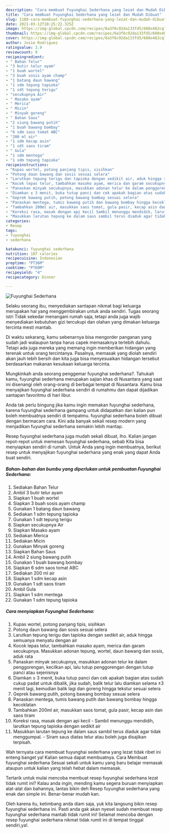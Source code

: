```yaml
---
description: "Cara membuat Fuyunghai Sederhana yang lezat dan Mudah Dibuat"
title: "Cara membuat Fuyunghai Sederhana yang lezat dan Mudah Dibuat"
slug: 1188-cara-membuat-fuyunghai-sederhana-yang-lezat-dan-mudah-dibuat
date: 2021-03-12T10:25:22.325Z
image: https://img-global.cpcdn.com/recipes/6a3f6c92da133fd5/680x482cq70/fuyunghai-sederhana-foto-resep-utama.jpg
thumbnail: https://img-global.cpcdn.com/recipes/6a3f6c92da133fd5/680x482cq70/fuyunghai-sederhana-foto-resep-utama.jpg
cover: https://img-global.cpcdn.com/recipes/6a3f6c92da133fd5/680x482cq70/fuyunghai-sederhana-foto-resep-utama.jpg
author: Josie Rodriguez
ratingvalue: 3.9
reviewcount: 9
recipeingredient:
- " Bahan Telur"
- "3 butir telur ayam"
- "1 buah wortel"
- "3 buah sosis ayam champ"
- "1 batang daun bawang"
- "1 sdm tepung tapioka"
- "1 sdt tepung terigu"
- "secukupnya Air"
- " Masako ayam"
- " Merica"
- " Micin"
- " Minyak goreng"
- " Bahan Saus"
- "2 siung bawang putih"
- "1 buah bawang bombay"
- "6 sdm saos tomat ABC"
- "200 ml air"
- "1 sdm kecap asin"
- "1 sdt saos tiram"
- " Gula"
- "1 sdm mentega"
- "1 sdm tepung tapioka"
recipeinstructions:
- "Kupas wortel, potong panjang tipis, sisihkan"
- "Potong daun bawang dan sosis sesuai selera"
- "Larutkan tepung terigu dan tapioka dengan sedikit air, aduk hingga semuanya menyatu dengan air"
- "Kocok lepas telur, tambahkan masako ayam, merica dan garam secukupnya. Masukkan adonan tepung, wortel, daun bawang dan sosis, aduk rata"
- "Panaskan minyak secukupnya, masukkan adonan telur ke dalam penggorengan, kecilkan api, lalu tutup penggorengan dengan tutup panci atau sejenisnya"
- "Diamkan ± 3 menit, buka tutup panci dan cek apakah bagian atas sudah cukup padat untuk dibalik, jika sudah, balik telur lalu diamkan selama ±3 menit lagi, kemudian balik lagi dan goreng hingga tekstur sesuai selera"
- "Geprek bawang putih, potong bawang bombay sesuai selera"
- "Panaskan mentega, tumis bawang putih dan bawang bombay hingga kecoklatan"
- "Tambahkan 200ml air, masukkan saos tomat, gula pasir, kecap asin dan saos tiram"
- "Koreksi rasa, masak dengan api kecil Sambil menunggu mendidih, larutkan tepung tapioka dengan sedikit air"
- "Masukkan larutan tepung ke dalam saus sambil terus diaduk agar tidak menggumpal. Siram saus diatas telur atau boleh juga disajikan terpisah."
categories:
- Resep
tags:
- fuyunghai
- sederhana

katakunci: fuyunghai sederhana 
nutrition: 187 calories
recipecuisine: Indonesian
preptime: "PT36M"
cooktime: "PT60M"
recipeyield: "4"
recipecategory: Dinner

---
```



![Fuyunghai Sederhana](https://img-global.cpcdn.com/recipes/6a3f6c92da133fd5/680x482cq70/fuyunghai-sederhana-foto-resep-utama.jpg)

Selaku seorang ibu, menyediakan santapan nikmat bagi keluarga merupakan hal yang menggembirakan untuk anda sendiri. Tugas seorang istri Tidak sekedar menangani rumah saja, tetapi anda juga wajib menyediakan kebutuhan gizi tercukupi dan olahan yang dimakan keluarga tercinta mesti mantab.

Di waktu  sekarang, kamu sebenarnya bisa mengorder panganan yang sudah jadi walaupun tanpa harus capek memasaknya terlebih dahulu. Tetapi ada juga mereka yang memang ingin memberikan hidangan yang terenak untuk orang tercintanya. Pasalnya, memasak yang diolah sendiri akan jauh lebih bersih dan kita juga bisa menyesuaikan hidangan tersebut berdasarkan makanan kesukaan keluarga tercinta. 



Mungkinkah anda seorang penggemar fuyunghai sederhana?. Tahukah kamu, fuyunghai sederhana merupakan sajian khas di Nusantara yang saat ini disenangi oleh orang-orang di berbagai tempat di Nusantara. Kamu bisa menyajikan fuyunghai sederhana sendiri di rumahmu dan dapat dijadikan santapan favoritmu di hari libur.

Anda tak perlu bingung jika kamu ingin memakan fuyunghai sederhana, karena fuyunghai sederhana gampang untuk didapatkan dan kalian pun boleh membuatnya sendiri di tempatmu. fuyunghai sederhana boleh dibuat dengan bermacam cara. Kini ada banyak sekali resep modern yang menjadikan fuyunghai sederhana semakin lebih mantap.

Resep fuyunghai sederhana juga mudah sekali dibuat, lho. Kalian jangan repot-repot untuk memesan fuyunghai sederhana, sebab Kita bisa menyiapkan sendiri di rumah. Untuk Anda yang ingin membuatnya, berikut resep untuk menyajikan fuyunghai sederhana yang enak yang dapat Anda buat sendiri.

<!--inarticleads1-->

##### Bahan-bahan dan bumbu yang diperlukan untuk pembuatan Fuyunghai Sederhana:

1. Sediakan  Bahan Telur
1. Ambil 3 butir telur ayam
1. Siapkan 1 buah wortel
1. Siapkan 3 buah sosis ayam champ
1. Gunakan 1 batang daun bawang
1. Sediakan 1 sdm tepung tapioka
1. Gunakan 1 sdt tepung terigu
1. Siapkan secukupnya Air
1. Siapkan  Masako ayam
1. Sediakan  Merica
1. Sediakan  Micin
1. Gunakan  Minyak goreng
1. Siapkan  Bahan Saus
1. Ambil 2 siung bawang putih
1. Gunakan 1 buah bawang bombay
1. Siapkan 6 sdm saos tomat ABC
1. Sediakan 200 ml air
1. Siapkan 1 sdm kecap asin
1. Gunakan 1 sdt saos tiram
1. Ambil  Gula
1. Siapkan 1 sdm mentega
1. Gunakan 1 sdm tepung tapioka




<!--inarticleads2-->

##### Cara menyiapkan Fuyunghai Sederhana:

1. Kupas wortel, potong panjang tipis, sisihkan
1. Potong daun bawang dan sosis sesuai selera
1. Larutkan tepung terigu dan tapioka dengan sedikit air, aduk hingga semuanya menyatu dengan air
1. Kocok lepas telur, tambahkan masako ayam, merica dan garam secukupnya. Masukkan adonan tepung, wortel, daun bawang dan sosis, aduk rata
1. Panaskan minyak secukupnya, masukkan adonan telur ke dalam penggorengan, kecilkan api, lalu tutup penggorengan dengan tutup panci atau sejenisnya
1. Diamkan ± 3 menit, buka tutup panci dan cek apakah bagian atas sudah cukup padat untuk dibalik, jika sudah, balik telur lalu diamkan selama ±3 menit lagi, kemudian balik lagi dan goreng hingga tekstur sesuai selera
1. Geprek bawang putih, potong bawang bombay sesuai selera
1. Panaskan mentega, tumis bawang putih dan bawang bombay hingga kecoklatan
1. Tambahkan 200ml air, masukkan saos tomat, gula pasir, kecap asin dan saos tiram
1. Koreksi rasa, masak dengan api kecil - Sambil menunggu mendidih, larutkan tepung tapioka dengan sedikit air
1. Masukkan larutan tepung ke dalam saus sambil terus diaduk agar tidak menggumpal. - Siram saus diatas telur atau boleh juga disajikan terpisah.




Wah ternyata cara membuat fuyunghai sederhana yang lezat tidak ribet ini enteng banget ya! Kalian semua dapat membuatnya. Cara Membuat fuyunghai sederhana Sesuai sekali untuk kamu yang baru belajar memasak ataupun untuk kalian yang telah hebat dalam memasak.

Tertarik untuk mulai mencoba membuat resep fuyunghai sederhana lezat tidak rumit ini? Kalau anda ingin, mending kamu segera buruan menyiapkan alat-alat dan bahannya, lantas bikin deh Resep fuyunghai sederhana yang enak dan simple ini. Benar-benar mudah kan. 

Oleh karena itu, ketimbang anda diam saja, yuk kita langsung bikin resep fuyunghai sederhana ini. Pasti anda gak akan nyesel sudah membuat resep fuyunghai sederhana mantab tidak rumit ini! Selamat mencoba dengan resep fuyunghai sederhana nikmat tidak rumit ini di tempat tinggal sendiri,ya!.

